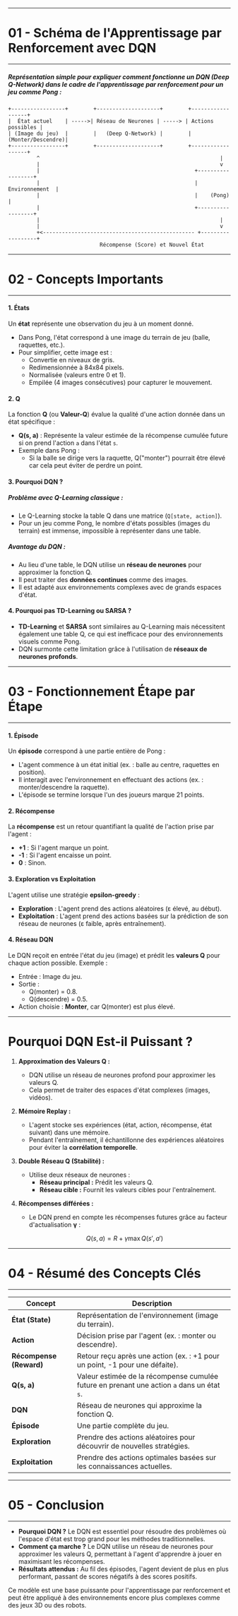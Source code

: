 -----------
# 01 - **Schéma de l'Apprentissage par Renforcement avec DQN**
-----------

##### Représentation simple pour expliquer comment fonctionne un **DQN (Deep Q-Network)** dans le cadre de l'apprentissage par renforcement pour un jeu comme Pong :

```
+-----------------+        +--------------------+        +------------------+
|  État actuel    | ----->| Réseau de Neurones | -----> | Actions possibles |
| (Image du jeu)  |        |   (Deep Q-Network) |        | (Monter/Descendre)|
+-----------------+        +--------------------+        +------------------+
         ^                                                         |
         |                                                         v
         |                                                 +------------------+
         |                                                 |   Environnement  |
         |                                                 |    (Pong)       |
         |                                                 +------------------+
         |                                                         |
         |                                                         v
         +<------------------------------------------------ +------------------+
                             Récompense (Score) et Nouvel État
```

-----------
# 02 - **Concepts Importants**
-----------

#### 1. **États**
Un **état** représente une observation du jeu à un moment donné. 
- Dans Pong, l'état correspond à une image du terrain de jeu (balle, raquettes, etc.).
- Pour simplifier, cette image est :
  - Convertie en niveaux de gris.
  - Redimensionnée à 84x84 pixels.
  - Normalisée (valeurs entre 0 et 1).
  - Empilée (4 images consécutives) pour capturer le mouvement.

#### 2. **Q**
La fonction **Q** (ou **Valeur-Q**) évalue la qualité d'une action donnée dans un état spécifique :
- **Q(s, a)** : Représente la valeur estimée de la récompense cumulée future si on prend l'action `a` dans l'état `s`.
- Exemple dans Pong :
  - Si la balle se dirige vers la raquette, Q("monter") pourrait être élevé car cela peut éviter de perdre un point.

#### 3. **Pourquoi DQN ?**

##### **Problème avec Q-Learning classique :**
- Le Q-Learning stocke la table Q dans une matrice (`Q[state, action]`).
- Pour un jeu comme Pong, le nombre d'états possibles (images du terrain) est immense, impossible à représenter dans une table.

##### **Avantage du DQN :**
- Au lieu d'une table, le DQN utilise un **réseau de neurones** pour approximer la fonction Q.
- Il peut traiter des **données continues** comme des images.
- Il est adapté aux environnements complexes avec de grands espaces d'état.

#### 4. **Pourquoi pas TD-Learning ou SARSA ?**
- **TD-Learning** et **SARSA** sont similaires au Q-Learning mais nécessitent également une table Q, ce qui est inefficace pour des environnements visuels comme Pong.
- DQN surmonte cette limitation grâce à l'utilisation de **réseaux de neurones profonds**.


-----------
# 03 - **Fonctionnement Étape par Étape**
-----------

#### 1. **Épisode**
Un **épisode** correspond à une partie entière de Pong :
- L'agent commence à un état initial (ex. : balle au centre, raquettes en position).
- Il interagit avec l'environnement en effectuant des actions (ex. : monter/descendre la raquette).
- L'épisode se termine lorsque l'un des joueurs marque 21 points.

#### 2. **Récompense**
La **récompense** est un retour quantifiant la qualité de l'action prise par l'agent :
- **+1** : Si l'agent marque un point.
- **-1** : Si l'agent encaisse un point.
- **0** : Sinon.

#### 3. **Exploration vs Exploitation**
L'agent utilise une stratégie **epsilon-greedy** :
- **Exploration** : L'agent prend des actions aléatoires (ε élevé, au début).
- **Exploitation** : L'agent prend des actions basées sur la prédiction de son réseau de neurones (ε faible, après entraînement).

#### 4. **Réseau DQN**
Le DQN reçoit en entrée l'état du jeu (image) et prédit les **valeurs Q** pour chaque action possible. Exemple :
- Entrée : Image du jeu.
- Sortie : 
  - Q(monter) = 0.8.
  - Q(descendre) = 0.5.
- Action choisie : **Monter**, car Q(monter) est plus élevé.

---

# **Pourquoi DQN Est-il Puissant ?**

1. **Approximation des Valeurs Q :**
   - DQN utilise un réseau de neurones profond pour approximer les valeurs Q.
   - Cela permet de traiter des espaces d'état complexes (images, vidéos).

2. **Mémoire Replay :**
   - L'agent stocke ses expériences (état, action, récompense, état suivant) dans une mémoire.
   - Pendant l'entraînement, il échantillonne des expériences aléatoires pour éviter la **corrélation temporelle**.

3. **Double Réseau Q (Stabilité) :**
   - Utilise deux réseaux de neurones :
     - **Réseau principal :** Prédit les valeurs Q.
     - **Réseau cible :** Fournit les valeurs cibles pour l'entraînement.

4. **Récompenses différées :**
   - Le DQN prend en compte les récompenses futures grâce au facteur d'actualisation **γ** :
   
    $$ Q(s, a) = R + \gamma \max Q(s', a') $$

-----------
# 04 - **Résumé des Concepts Clés**
-----------


| **Concept**            | **Description**                                                                                 |
|-------------------------|-----------------------------------------------------------------------------------------------|
| **État (State)**        | Représentation de l'environnement (image du terrain).                                          |
| **Action**              | Décision prise par l'agent (ex. : monter ou descendre).                                         |
| **Récompense (Reward)** | Retour reçu après une action (ex. : +1 pour un point, -1 pour une défaite).                     |
| **Q(s, a)**             | Valeur estimée de la récompense cumulée future en prenant une action `a` dans un état `s`.      |
| **DQN**                 | Réseau de neurones qui approxime la fonction Q.                                                |
| **Épisode**             | Une partie complète du jeu.                                                                    |
| **Exploration**         | Prendre des actions aléatoires pour découvrir de nouvelles stratégies.                          |
| **Exploitation**        | Prendre des actions optimales basées sur les connaissances actuelles.                           |

-----------
# 05 - **Conclusion**
-----------

- **Pourquoi DQN ?** Le DQN est essentiel pour résoudre des problèmes où l'espace d'état est trop grand pour les méthodes traditionnelles.
- **Comment ça marche ?** Le DQN utilise un réseau de neurones pour approximer les valeurs Q, permettant à l'agent d'apprendre à jouer en maximisant les récompenses.
- **Résultats attendus :** Au fil des épisodes, l'agent devient de plus en plus performant, passant de scores négatifs à des scores positifs.

Ce modèle est une base puissante pour l'apprentissage par renforcement et peut être appliqué à des environnements encore plus complexes comme des jeux 3D ou des robots.
